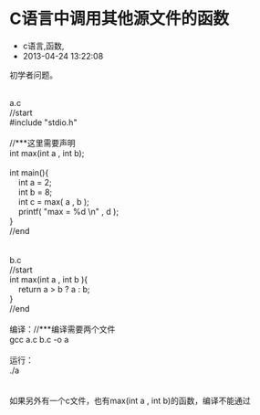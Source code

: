 # C语言中调用其他源文件的函数
- c语言,函数,
- 2013-04-24 13:22:08


初学者问题。<div><br /></div><div>a.c</div><div>//start</div><div>#include "stdio.h"</div><div><br /></div><div>//***这里需要声明</div><div>int max(int a , int b);</div><div><br /></div><div>int main(){</div><div>&nbsp; &nbsp; int a = 2;</div><div>&nbsp; &nbsp; int b = 8;</div><div>&nbsp; &nbsp; int c = max( a , b );</div><div>&nbsp; &nbsp; printf( "max = %d \n" , d );</div><div>}</div><div>//end</div><div><br /></div><div><br /></div><div>b.c</div><div>//start</div><div>int max(int a , int b ){</div><div>&nbsp; &nbsp; return a &gt; b ? a : b;</div><div>}</div><div>//end</div><div><br /></div><div>编译：//***编译需要两个文件</div><div>gcc a.c b.c -o a</div><div><br /></div><div>运行：</div><div>./a</div><div><br /></div><div><br /></div><div>如果另外有一个c文件，也有max(int a , int b)的函数，编译不能通过</div>